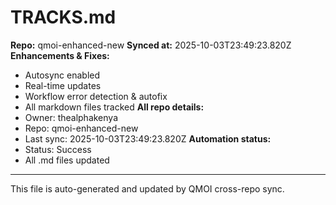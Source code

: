 # TRACKS.md

**Repo:** qmoi-enhanced-new
**Synced at:** 2025-10-03T23:49:23.820Z
**Enhancements & Fixes:**
- Autosync enabled
- Real-time updates
- Workflow error detection & autofix
- All markdown files tracked
**All repo details:**
- Owner: thealphakenya
- Repo: qmoi-enhanced-new
- Last sync: 2025-10-03T23:49:23.820Z
**Automation status:**
- Status: Success
- All .md files updated
---
This file is auto-generated and updated by QMOI cross-repo sync.
